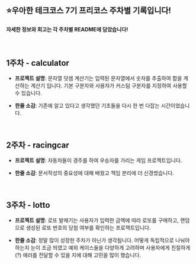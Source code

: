 ## ⭐**우아한 테크코스 7기 프리코스 주차별 기록입니다!**

#### 자세한 정보와 회고는 각 주차별 README에 담았습니다!

&nbsp;

## **1주차 - calculator**

- **프로젝트 설명**: 문자열 덧셈 계산기는 입력된 문자열에서 숫자를 추출하여 합을 계산하는 계산기 입니다.
  기본 구분자와 사용자가 커스텀 구분자를 지정하여 사용할 수 있습니다.

- **한줄 소감**: 기존에 알고 있다고 생각했던 기초들을 다시 한 번 다잡는 시간이었습니다.

&nbsp;

## **2주차 - racingcar**

- **프로젝트 설명**: 자동차들이 경주를 하여 우승자를 가리는 게임 프로젝트입니다.

- **한줄 소감**: 문서작성의 중요성에 대해 배웠고 책임 분리에 더 신경썼습니다.

&nbsp;

## **3주차 - lotto**

- **프로젝트 설명**: 로또 발매기는 사용자가 입력한 금액에 따라 로또를 구매하고, 랜덤으로 생성된 로또 번호의 당첨 여부를 확인하는 프로젝트입니다.

- **한줄 소감**: 정말 많이 성장한 주차가 아닌가 생각됩니다. 어떻게 독립적으로 나눠야 하는지 눈이 조금 띄였고 예외 케이스들을 다양하게 고려하며 사용자에게 친절하게(?) 에러를 전달할 수 있을 지에 대해 고민을 많이 했습니다.
